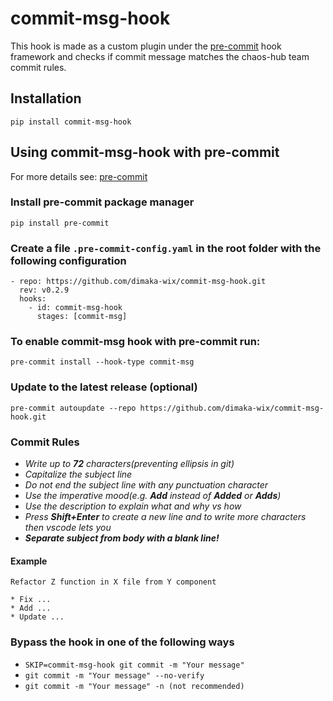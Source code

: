 # commit-msg-hook
This hook is made as a custom plugin under the [pre-commit](https://pre-commit.com/) hook framework and checks if commit message matches the chaos-hub team commit rules.

## Installation 
```
pip install commit-msg-hook
```
## Using commit-msg-hook with pre-commit 

For more details see: [pre-commit](https://pre-commit.com/)
### Install pre-commit package manager 
```
pip install pre-commit
```


### Create a file ```.pre-commit-config.yaml``` in the root folder with the following configuration
```
- repo: https://github.com/dimaka-wix/commit-msg-hook.git
  rev: v0.2.9
  hooks:
    - id: commit-msg-hook
      stages: [commit-msg]
```
### To enable commit-msg hook with pre-commit run:
```
pre-commit install --hook-type commit-msg
```
### Update to the latest release (optional)
```
pre-commit autoupdate --repo https://github.com/dimaka-wix/commit-msg-hook.git
```
### Commit Rules

* _Write up to **72** characters(preventing ellipsis in git)_
* _Capitalize the subject line_
* _Do not end the subject line with any punctuation character_
* _Use the imperative mood(e.g. **Add** instead of **Added** or **Adds**)_
* _Use the description to explain what and why vs how_
* _Press **Shift+Enter** to create a new line and to write more characters then vscode lets you_
* _**Separate subject from body with a blank line!**_


#### Example
```
Refactor Z function in X file from Y component

* Fix ...
* Add ...
* Update ...
 ```
 ### Bypass the hook in one of the following ways
- ```SKIP=commit-msg-hook git commit -m "Your message"```
- ```git commit -m "Your message" --no-verify```
- ```git commit -m "Your message" -n (not recommended)```
